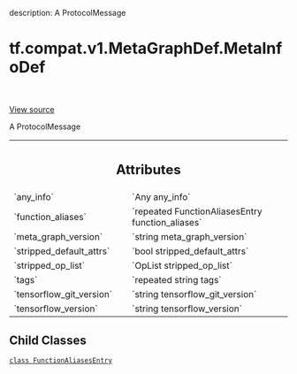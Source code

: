description: A ProtocolMessage

<div itemscope itemtype="http://developers.google.com/ReferenceObject">
<meta itemprop="name" content="tf.compat.v1.MetaGraphDef.MetaInfoDef" />
<meta itemprop="path" content="Stable" />
<meta itemprop="property" content="FunctionAliasesEntry"/>
</div>

# tf.compat.v1.MetaGraphDef.MetaInfoDef

<!-- Insert buttons and diff -->

<table class="tfo-notebook-buttons tfo-api nocontent" align="left">

</table>

<a target="_blank" class="external" href="/code/stable/tensorflow/core/protobuf/meta_graph.proto">View source</a>



A ProtocolMessage

<!-- Placeholder for "Used in" -->




<!-- Tabular view -->
 <table class="responsive fixed orange">
<colgroup><col width="214px"><col></colgroup>
<tr><th colspan="2"><h2 class="add-link">Attributes</h2></th></tr>

<tr>
<td>
`any_info`<a id="any_info"></a>
</td>
<td>
`Any any_info`
</td>
</tr><tr>
<td>
`function_aliases`<a id="function_aliases"></a>
</td>
<td>
`repeated FunctionAliasesEntry function_aliases`
</td>
</tr><tr>
<td>
`meta_graph_version`<a id="meta_graph_version"></a>
</td>
<td>
`string meta_graph_version`
</td>
</tr><tr>
<td>
`stripped_default_attrs`<a id="stripped_default_attrs"></a>
</td>
<td>
`bool stripped_default_attrs`
</td>
</tr><tr>
<td>
`stripped_op_list`<a id="stripped_op_list"></a>
</td>
<td>
`OpList stripped_op_list`
</td>
</tr><tr>
<td>
`tags`<a id="tags"></a>
</td>
<td>
`repeated string tags`
</td>
</tr><tr>
<td>
`tensorflow_git_version`<a id="tensorflow_git_version"></a>
</td>
<td>
`string tensorflow_git_version`
</td>
</tr><tr>
<td>
`tensorflow_version`<a id="tensorflow_version"></a>
</td>
<td>
`string tensorflow_version`
</td>
</tr>
</table>



## Child Classes
[`class FunctionAliasesEntry`](../../../../tf/compat/v1/MetaGraphDef/MetaInfoDef/FunctionAliasesEntry.md)

